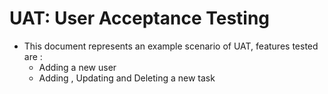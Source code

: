 # UAT: User Acceptance Testing 

- This document represents an example scenario of UAT, features tested are :
  - Adding a new user
  - Adding , Updating and Deleting a new task
